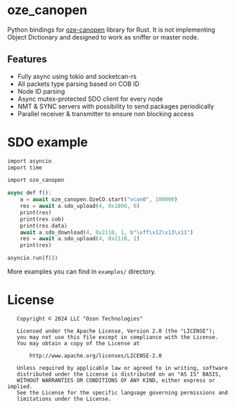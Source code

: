 # oze_canopen
Python bindings for [oze-canopen](https://github.com/ozontech/oze-canopen) library for Rust. It is not implementing Object Dictionary and designed to work as sniffer or master node.

## Features
- Fully async using tokio and socketcan-rs
- All packets type parsing based on COB ID
- Node ID parsing
- Async mutex-protected SDO client for every node
- NMT & SYNC servers with possibility to send packages periodically
- Parallel receiver & transmitter to ensure non blocking access

# SDO example
```rust
import asyncio
import time

import oze_canopen

async def f():
    a = await oze_canopen.OzeCO.start("vcan0", 100000)
    res = await a.sdo_upload(4, 0x1800, 0)
    print(res)
    print(res.cob)
    print(res.data)
    await a.sdo_download(4, 0x2110, 1, b"\xff\x12\x13\x11")
    res = await a.sdo_upload(4, 0x2110, 1)
    print(res)

asyncio.run(f())
```

More examples you can find in `examples/` directory.

# License
```
   Copyright © 2024 LLC "Ozon Technologies"

   Licensed under the Apache License, Version 2.0 (the "LICENSE");
   you may not use this file except in compliance with the License.
   You may obtain a copy of the License at

       http://www.apache.org/licenses/LICENSE-2.0

   Unless required by applicable law or agreed to in writing, software
   distributed under the License is distributed on an "AS IS" BASIS,
   WITHOUT WARRANTIES OR CONDITIONS OF ANY KIND, either express or implied.
   See the License for the specific language governing permissions and
   limitations under the License.
```